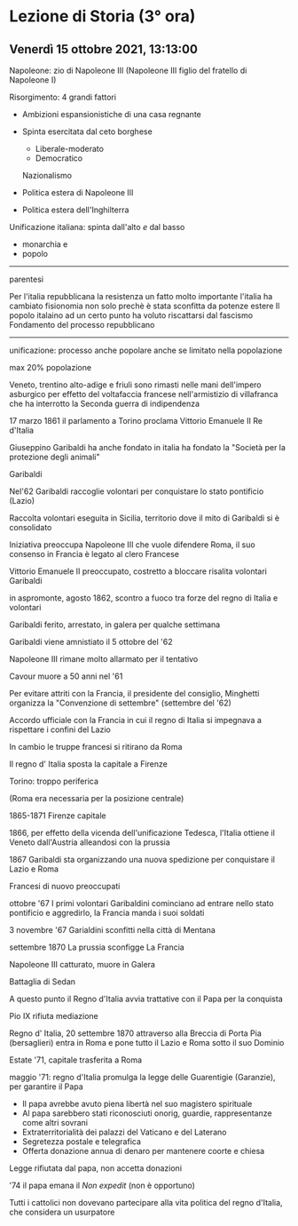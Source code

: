 # Lezione di Storia (3° ora) 
## Venerdì 15 ottobre 2021, 13:13:00



Napoleone: zio di Napoleone III
(Napoleone III figlio del fratello di Napoleone I)


Risorgimento: 4 grandi fattori

* Ambizioni espansionistiche di una casa regnante
* Spinta esercitata dal ceto borghese
	* Liberale-moderato
	* Democratico
	
	Nazionalismo 
* Politica estera di Napoleone III
* Politica estera dell'Inghilterra

Unificazione italiana: spinta dall'alto _e_ dal basso
* monarchia
e
* popolo


---
parentesi

Per l'italia repubblicana la resistenza  un fatto molto importante
l'italia ha cambiato fisionomia non solo prechè è stata sconfitta da potenze estere
Il popolo italaino ad un certo punto ha voluto riscattarsi dal fascismo
Fondamento del processo repubblicano

---

unificazione: processo anche popolare
anche se limitato nella popolazione

max 20% popolazione


Veneto, trentino  alto-adige e friuli sono rimasti nelle mani dell'impero asburgico per effetto del voltafaccia francese nell'armistizio di villafranca che ha interrotto la Seconda guerra di indipendenza


17 marzo 1861 il parlamento a Torino proclama Vittorio Emanuele II Re d'Italia


Giuseppino Garibaldi ha anche fondato in italia ha fondato la "Società per la protezione degli animali"

Garibaldi


Nel'62 Garibaldi raccoglie volontari per conquistare lo stato pontificio (Lazio)

Raccolta volontari eseguita in Sicilia, territorio dove il mito di Garibaldi si è consolidato 

Iniziativa preoccupa Napoleone III che vuole difendere Roma, il suo consenso in Francia è legato al clero Francese

Vittorio Emanuele II preoccupato, costretto a bloccare risalita volontari Garibaldi

in aspromonte, agosto 1862, scontro a fuoco tra forze del regno di Italia e volontari

Garibaldi ferito, arrestato, in galera per qualche settimana

Garibaldi viene amnistiato il 5 ottobre del '62



Napoleone III rimane molto allarmato per il tentativo


Cavour muore a 50 anni nel '61

Per evitare attriti con la Francia, il presidente del consiglio, Minghetti organizza la "Convenzione di settembre" (settembre del '62)

Accordo ufficiale con la Francia in cui il regno di Italia si impegnava a rispettare i confini del Lazio

In cambio le truppe francesi si ritirano da Roma

Il regno d' Italia sposta la capitale a Firenze

Torino: troppo periferica


(Roma era necessaria per la posizione centrale)

1865-1871 Firenze capitale

1866, per effetto della vicenda dell'unificazione Tedesca, l'Italia ottiene il Veneto dall'Austria alleandosi con la prussia 

1867 Garibaldi sta organizzando una nuova spedizione per conquistare il Lazio e Roma

Francesi di nuovo preoccupati

ottobre '67 I primi volontari Garibaldini cominciano ad entrare nello stato pontificio e aggredirlo, la Francia manda i suoi soldati

3 novembre '67 Garialdini sconfitti nella città di Mentana


settembre 1870
La prussia sconfigge La Francia

Napoleone III catturato, muore in Galera

Battaglia di Sedan

A questo punto il Regno d'Italia avvia trattative con il Papa per la conquista

Pio IX rifiuta mediazione

Regno d' Italia, 20 settembre 1870 attraverso alla Breccia di Porta Pia (bersaglieri)  entra in Roma  e pone tutto il Lazio e Roma sotto il suo Dominio

Estate '71, capitale trasferita a Roma


maggio '71: regno d'Italia promulga la legge delle Guarentigie (Garanzie), per garantire il Papa

* Il papa avrebbe avuto piena libertà nel suo magistero spirituale
* Al papa sarebbero stati riconosciuti onorig, guardie, rappresentanze come altri sovrani
* Extraterritorialità dei palazzi del Vaticano e del Laterano
* Segretezza postale e telegrafica
* Offerta donazione annua di denaro per mantenere coorte e chiesa


Legge rifiutata dal papa, non accetta donazioni

'74 il papa emana il _Non expedit_ (non è opportuno)

Tutti i cattolici non dovevano partecipare alla vita politica del regno d'Italia, che considera un usurpatore
<!--stackedit_data:
eyJoaXN0b3J5IjpbLTc3NTgyNjMxN119
-->